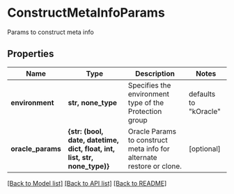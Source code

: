 # ConstructMetaInfoParams

Params to construct meta info

## Properties
Name | Type | Description | Notes
------------ | ------------- | ------------- | -------------
**environment** | **str, none_type** | Specifies the environment type of the Protection group | defaults to "kOracle"
**oracle_params** | **{str: (bool, date, datetime, dict, float, int, list, str, none_type)}** | Oracle Params to construct meta info for alternate restore or clone. | [optional] 

[[Back to Model list]](../README.md#documentation-for-models) [[Back to API list]](../README.md#documentation-for-api-endpoints) [[Back to README]](../README.md)


